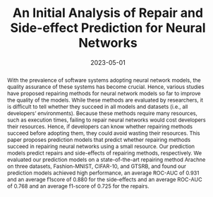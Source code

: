 ---
# Documentation: https://wowchemy.com/docs/managing-content/

title: An Initial Analysis of Repair and Side-effect Prediction for Neural Networks
subtitle: ''
summary: ''
authors:
- admin-en
- Ken Matsui
- Masanari Kondo
- Naoyasu Ubayashi
- Yasutaka Kamei
tags: []
categories: []
date: '2023-05-01'
lastmod: 2023-08-04T11:27:37+09:00
featured: false
draft: false

# Featured image
# To use, add an image named `featured.jpg/png` to your page's folder.
# Focal points: Smart, Center, TopLeft, Top, TopRight, Left, Right, BottomLeft, Bottom, BottomRight.
image:
  caption: ''
  focal_point: ''
  preview_only: false

# Projects (optional).
#   Associate this post with one or more of your projects.
#   Simply enter your project's folder or file name without extension.
#   E.g. `projects = ["internal-project"]` references `content/project/deep-learning/index.md`.
#   Otherwise, set `projects = []`.
projects: []
publishDate: '2023-08-04T03:33:21.409020Z'
publication_types:
- '1'
abstract: 'With the prevalence of software systems adopting neural network models, the quality assurance of these systems has become crucial. Hence, various studies have proposed repairing methods for neural network models so far to improve the quality of the models. While these methods are evaluated by researchers, it is difficult to tell whether they succeed in all models and datasets (i.e., all developers’ environments). Because these methods require many resources, such as execution times, failing to repair neural networks would cost developers their resources. Hence, if developers can know whether repairing methods succeed before adopting them, they could avoid wasting their resources. This paper proposes prediction models that predict whether repairing methods succeed in repairing neural networks using a small resource. Our prediction models predict repairs and side-effects of repairing methods, respectively. We evaluated our prediction models on a state-of-the-art repairing method Arachne on three datasets, Fashion-MNIST, CIFAR-10, and GTSRB, and found our prediction models achieved high performance, an average ROC-AUC of 0.931 and an average f1score of 0.880 for the side-effects and an average ROC-AUC of 0.768 and an average f1-score of 0.725 for the repairs.'

publication: '*Proceedings of the 2nd International Conference on AI Engineering--Software
  Engineering for AI (CAIN)*'
doi: 10.1109/CAIN58948.2023.00017

links: 
- name: PDF
  url: https://posl.ait.kyushu-u.ac.jp/~ishimoto/pdfs/cain_short_paper.pdf
- name: Code
  url: https://zenodo.org/record/7329278

---